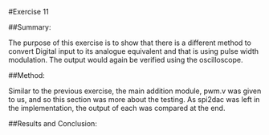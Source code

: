 #Exercise 11

##Summary:

The purpose of this exercise is to show that there is a different method to convert Digital input to its analogue equivalent and that is using pulse width modulation. The output would again be verified using the oscilloscope.

##Method:

Similar to the previous exercise, the main addition module, pwm.v was given to us, and so this section was more about the testing. As spi2dac was left in the implementation, the output of each was compared at the end.


##Results and Conclusion:
